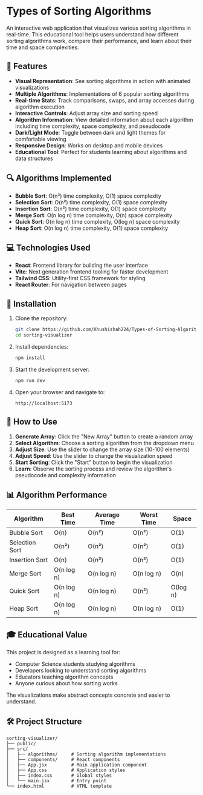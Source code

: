 # Types of Sorting Algorithms

An interactive web application that visualizes various sorting algorithms in real-time. This educational tool helps users understand how different sorting algorithms work, compare their performance, and learn about their time and space complexities.

## 🌟 Features

- **Visual Representation**: See sorting algorithms in action with animated visualizations
- **Multiple Algorithms**: Implementations of 6 popular sorting algorithms
- **Real-time Stats**: Track comparisons, swaps, and array accesses during algorithm execution
- **Interactive Controls**: Adjust array size and sorting speed
- **Algorithm Information**: View detailed information about each algorithm including time complexity, space complexity, and pseudocode
- **Dark/Light Mode**: Toggle between dark and light themes for comfortable viewing
- **Responsive Design**: Works on desktop and mobile devices
- **Educational Tool**: Perfect for students learning about algorithms and data structures

## 🔍 Algorithms Implemented

- **Bubble Sort**: O(n²) time complexity, O(1) space complexity
- **Selection Sort**: O(n²) time complexity, O(1) space complexity
- **Insertion Sort**: O(n²) time complexity, O(1) space complexity
- **Merge Sort**: O(n log n) time complexity, O(n) space complexity
- **Quick Sort**: O(n log n) time complexity, O(log n) space complexity
- **Heap Sort**: O(n log n) time complexity, O(1) space complexity

## 💻 Technologies Used

- **React**: Frontend library for building the user interface
- **Vite**: Next generation frontend tooling for faster development
- **Tailwind CSS**: Utility-first CSS framework for styling
- **React Router**: For navigation between pages

## 🚀 Installation

1. Clone the repository:
   ```bash
   git clone https://github.com/Khushishah224/Types-of-Sorting-Algorithms.git
   cd sorting-visualizer
   ```

2. Install dependencies:
   ```bash
   npm install
   ```

3. Start the development server:
   ```bash
   npm run dev
   ```

4. Open your browser and navigate to:
   ```
   http://localhost:5173
   ```

## 📖 How to Use

1. **Generate Array**: Click the "New Array" button to create a random array
2. **Select Algorithm**: Choose a sorting algorithm from the dropdown menu
3. **Adjust Size**: Use the slider to change the array size (10-100 elements)
4. **Adjust Speed**: Use the slider to change the visualization speed
5. **Start Sorting**: Click the "Start" button to begin the visualization
6. **Learn**: Observe the sorting process and review the algorithm's pseudocode and complexity information

## 📊 Algorithm Performance

| Algorithm      | Best Time  | Average Time | Worst Time | Space      |
|----------------|------------|--------------|------------|------------|
| Bubble Sort    | O(n)       | O(n²)        | O(n²)      | O(1)       |
| Selection Sort | O(n²)      | O(n²)        | O(n²)      | O(1)       |
| Insertion Sort | O(n)       | O(n²)        | O(n²)      | O(1)       |
| Merge Sort     | O(n log n) | O(n log n)   | O(n log n) | O(n)       |
| Quick Sort     | O(n log n) | O(n log n)   | O(n²)      | O(log n)   |
| Heap Sort      | O(n log n) | O(n log n)   | O(n log n) | O(1)       |

## 🎓 Educational Value

This project is designed as a learning tool for:
- Computer Science students studying algorithms
- Developers looking to understand sorting algorithms
- Educators teaching algorithm concepts
- Anyone curious about how sorting works

The visualizations make abstract concepts concrete and easier to understand.

## 🛠️ Project Structure

```
sorting-visualizer/
├── public/
├── src/
│   ├── algorithms/     # Sorting algorithm implementations
│   ├── components/     # React components
│   ├── App.jsx         # Main application component
│   ├── App.css         # Application styles
│   ├── index.css       # Global styles
│   └── main.jsx        # Entry point
└── index.html          # HTML template
```

